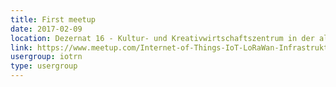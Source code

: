 ```yaml
---
title: First meetup
date: 2017-02-09
location: Dezernat 16 - Kultur- und Kreativwirtschaftszentrum in der alten Feuerwache, Heidelberg
link: https://www.meetup.com/Internet-of-Things-IoT-LoRaWan-Infrastruktur-4-RheinNeckar/events/237135021/
usergroup: iotrn
type: usergroup
---
```

